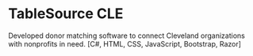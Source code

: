 # TableSource CLE


Developed donor matching software to connect Cleveland organizations with nonprofits in need. [C#, HTML, CSS, JavaScript, Bootstrap, Razor]
